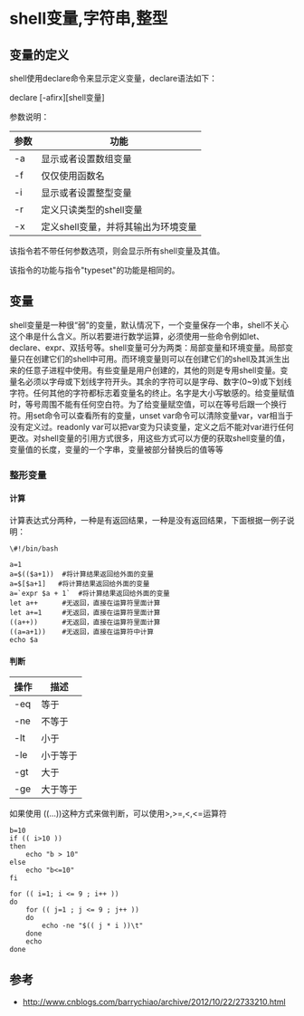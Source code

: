 # shell变量,字符串,整型

## 变量的定义

shell使用declare命令来显示定义变量，declare语法如下：

declare [-afirx][shell变量]

参数说明：

参数    | 功能
------ | -------
-a | 显示或者设置数组变量
-f | 仅仅使用函数名
-i | 显示或者设置整型变量
-r | 定义只读类型的shell变量
-x | 定义shell变量，并将其输出为环境变量

该指令若不带任何参数选项，则会显示所有shell变量及其值。

该指令的功能与指令"typeset"的功能是相同的。

## 变量
shell变量是一种很“弱”的变量，默认情况下，一个变量保存一个串，shell不关心这个串是什么含义。所以若要进行数学运算，必须使用一些命令例如let、declare、expr、双括号等。shell变量可分为两类：局部变量和环境变量。局部变量只在创建它们的shell中可用。而环境变量则可以在创建它们的shell及其派生出来的任意子进程中使用。有些变量是用户创建的，其他的则是专用shell变量。变量名必须以字母或下划线字符开头。其余的字符可以是字母、数字(0~9)或下划线字符。任何其他的字符都标志着变量名的终止。名字是大小写敏感的。给变量赋值时，等号周围不能有任何空白符。为了给变量赋空值，可以在等号后跟一个换行符。用set命令可以查看所有的变量，unset var命令可以清除变量var，var相当于没有定义过。readonly var可以把var变为只读变量，定义之后不能对var进行任何更改。对shell变量的引用方式很多，用这些方式可以方便的获取shell变量的值，变量值的长度，变量的一个字串，变量被部分替换后的值等等

### 整形变量

#### 计算
计算表达式分两种，一种是有返回结果，一种是没有返回结果，下面根据一例子说明：

```
\#!/bin/bash

a=1
a=$(($a+1))  #将计算结果返回给外面的变量
a=$[$a+1]   #将计算结果返回给外面的变量
a=`expr $a + 1`  #将计算结果返回给外面的变量
let a++      #无返回，直接在运算符里面计算
let a+=1     #无返回，直接在运算符里面计算
((a++))      #无返回，直接在运算符里面计算
((a=a+1))    #无返回，直接在运算符中计算
echo $a
```

#### 判断

操作 | 描述
----- | -----
-eq  | 等于
-ne  | 不等于
-lt  | 小于
-le  | 小于等于
-gt  | 大于
-ge  | 大于等于

如果使用 ((...))这种方式来做判断，可以使用>,>=,<,<=运算符

```
b=10
if (( i>10 ))
then
    echo "b > 10"
else
    echo "b<=10"
fi

for (( i=1; i <= 9 ; i++ ))
do
    for (( j=1 ; j <= 9 ; j++ ))
    do
        echo -ne "$(( j * i ))\t"
    done
    echo
done
```

## 参考
* http://www.cnblogs.com/barrychiao/archive/2012/10/22/2733210.html